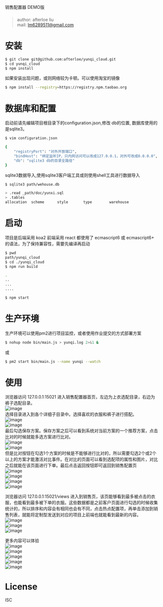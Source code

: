 销售配置器 DEMO版
###
> author: afterloe liu  
> mail: lm6289511@gmail.com  

安装
===

```bash
$ git clone git@github.com:afterloe/yunqi_cloud.git
$ cd yunqi_cloud
$ npm install
```

如果安装出现问题，或则网络较为卡顿。可以使用淘宝的镜像
```bash
$ npm install --registry=https://registry.npm.taobao.org
```

数据库和配置
===

启动前请先编辑项目根目录下的configuration.json,修改 db的位置, 数据库使用的是sqlite3。
```bash
$ vim configuration.json

{
	"registryPort": "对外开放端口",
	"bindHost": "绑定监听IP，只内网访问可以改成127.0.0.1，对外可改成0.0.0.0",
	"db": "sqlite3 db的目录全路径"
}
```

sqlite3数据导入,使用sqlite3客户端工具或则使用shell工具进行数据导入
```bash
$ sqlite3 path/wehouse.db

> .read _path/doc/yunxi.sql
> .tables
allocation  scheme      style       type        warehouse
```

启动
===

项目是后端采用 koa2 前端采用 react 都使用了 ecmascript6 或 ecmascript6+ 的语法，为了保持兼容性，需要先编译再启动
```bash
$ pwd
path/yunqi_cloud
$ cd ./yunqi_cloud
$ npm run build

.
..
...
....

$ npm start
```

生产环境
===
生产环境可以使用pm2进行项目监控，或者使用作业提交的方式部署方案
```bash
$ nohup node bin/main.js > yunqi.log 2>&1 &
```
或
```bash
$ pm2 start bin/main.js --name yunqi --watch
```

使用
===

浏览器访问 127.0.0.1:15021 进入销售配置器首页，左边为上衣选配目录，右边为裤子选配目录。  
![image](https://github.com/afterloe/yunqi_cloud/raw/master/doc/thumbnail/2016-12-15%2015-13-24屏幕截图.png)  
选择目录进入到各个详细子目录中。选择喜欢的衣服和裤子进行搭配。  
![image](https://github.com/afterloe/yunqi_cloud/raw/master/doc/thumbnail/2016-12-15%2015-13-37屏幕截图.png)  
![image](https://github.com/afterloe/yunqi_cloud/raw/master/doc/thumbnail/2016-12-15%2015-13-51屏幕截图.png)  
最后勾选保存方案。保存方案之后可以看到系统对当前方案的一个推荐方案，点击比对的时候就能多选方案进行比对。  
![image](https://github.com/afterloe/yunqi_cloud/raw/master/doc/thumbnail/2016-12-15%2015-14-11屏幕截图.png)  
![image](https://github.com/afterloe/yunqi_cloud/raw/master/doc/thumbnail/2016-12-15%2015-16-03屏幕截图.png)  
但是比对按钮在勾选1个方案的时候是不能够进行比对的，所以需要勾选2个或2个以上的方案才能激活对比事件。在对比的页面可以看到选配项的属性和图片，对比之后就能在该页面进行下单。最后点击返回按钮即可返回到销售配置页  
![image](https://github.com/afterloe/yunqi_cloud/raw/master/doc/thumbnail/2016-12-15%2015-16-17屏幕截图.png)  
![image](https://github.com/afterloe/yunqi_cloud/raw/master/doc/thumbnail/2016-12-15%2015-16-23屏幕截图.png)  
![image](https://github.com/afterloe/yunqi_cloud/raw/master/doc/thumbnail/2016-12-15%2015-16-31屏幕截图.png)  
![image](https://github.com/afterloe/yunqi_cloud/raw/master/doc/thumbnail/2016-12-15%2015-16-44屏幕截图.png)  

浏览器访问 127.0.0.1:15021/views 进入到销售页，该页能够看到最多被点击的衣服，也能看到最多被下单的衣服。这些数据都是之前客户页面进行勾选的时候收集统计的，所以排序和内容会有相同也会有不同，点击热点配置项，再单击添加到销售列表，就能将定制型发送到对应的项目上前端也就能看到最新的内容。  
![image](https://github.com/afterloe/yunqi_cloud/raw/master/doc/thumbnail/2016-12-15%2015-17-01屏幕截图.png)  
![image](https://github.com/afterloe/yunqi_cloud/raw/master/doc/thumbnail/2016-12-15%2015-17-20屏幕截图.png)  
![image](https://github.com/afterloe/yunqi_cloud/raw/master/doc/thumbnail/2016-12-15%2015-17-26屏幕截图.png)  

更多内容可以体验  
![image](https://github.com/afterloe/yunqi_cloud/raw/master/doc/thumbnail/2016-12-15%2015-32-18屏幕截图.png)  
![image](https://github.com/afterloe/yunqi_cloud/raw/master/doc/thumbnail/2016-12-15%2015-32-38屏幕截图.png)  
![image](https://github.com/afterloe/yunqi_cloud/raw/master/doc/thumbnail/2016-12-15%2015-32-57屏幕截图.png)  
![image](https://github.com/afterloe/yunqi_cloud/raw/master/doc/thumbnail/2016-12-15%2015-37-18屏幕截图.png)  
![image](https://github.com/afterloe/yunqi_cloud/raw/master/doc/thumbnail/2016-12-15%2015-37-22屏幕截图.png)  

License
===
ISC
